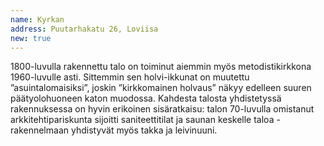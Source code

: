 ```yaml
---
name: Kyrkan
address: Puutarhakatu 26, Loviisa
new: true
---
```

1800-luvulla rakennettu talo on toiminut aiemmin myös metodistikirkkona 1960-luvulle asti. Sittemmin sen holvi-ikkunat 
on muutettu ”asuintalomaisiksi”, joskin ”kirkkomainen holvaus” näkyy edelleen suuren päätyolohuoneen katon muodossa. 
Kahdesta talosta yhdistetyssä rakennuksessa on hyvin erikoinen sisäratkaisu: talon 70-luvulla omistanut arkkitehtipariskunta 
sijoitti saniteettitilat ja saunan keskelle taloa - rakennelmaan yhdistyvät myös takka ja leivinuuni.
